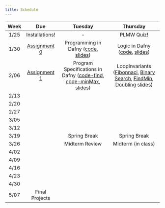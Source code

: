 ```yaml
---
title: Schedule
---
```


| Week | Due | Tuesday | Thursday |
| :---: | :---: | :---: | :---: |
| 1/25 | Installations! | - | PLMW Quiz! | 
| 1/30 | [Assignment 0](assignments/0.html) | Programming in Dafny ([code](code/Programming-in-Dafny.dfy), [slides](code/Programming-in-Dafny.html)) | Logic in Dafny ([code](code/Logic-in-Dafny.dfy), [slides](code/Logic-in-Dafny.html)) | 
| 2/06 | [Assignment 1](assignments/1.html) | Program Specifications in Dafny ([code-find](code/LinearSearch.dfy), [code-minMax](code/minMax.dfy), [slides](code/Dafny-Specification.pdf)) | LoopInvariants ([Fibonnaci](code/Fibonacci.dfy), [Binary Search](code/BinSearch.dfy), [FindMin](code/findMinVal.dfy), [Doubling](code/Doubling.txt) [slides](code/LoopInvariants.pdf)) |
| 2/13 | | | |
| 2/20 | | | |
| 2/27 | | | |
| 3/05 | | | |
| 3/12 | | | | 
| 3/19 | | Spring Break| Spring Break | 
| 3/26 | | Midterm Review | Midterm (in class) | 
| 4/02 | | | |
| 4/09 | | | |
| 4/16 | | | |
| 4/23 | | | |
| 4/30 | | | |
| 5/07 | Final Projects | | | 